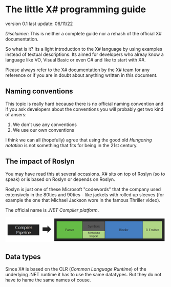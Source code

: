 ﻿# The little X# programming guide

version 0.1
last update: 06/11/22

*Disclaimer:* This is neither a complete guide nor a rehash of the official X# documentation.

So what is it? Its a light introduction to the X# language by using examples instead of textual descriptions. Its aimed for developers who alreay know a language like VO, Visual Basic or even C# and like to start with X#.

Please always refer to the X# documentation by the X# team for any reference or if you are in doubt about anything written in this document.

## Naming conventions

This topic is really hard because there is no official naming convention and if you ask developers about the conventions you will probably get two kind of ansers:

1. We don't use any conventions
2. We use our own conventions

I think we can all (hopefully) agree that using the good old _Hungaring notation_ is not something that fits for being in the 21st century.

## The impact of Roslyn

You may have read this at several occasions. X# sits on top of Roslyn (so to speak) or is based on Roslyn or depends on Roslyn.

Roslyn is just one of these Microsoft "codewords" that the company used extensively in the 80ties and 90ties - like jackets with rolled up sleeves (for example the one that Michael Jackson wore in the famous Thriller video).

The official name is *.NET Compiler platform*.

![Alt Roslyn part 1](images/Roslyn01.png "fig 1: the Compiler Pipeline")

## Data types

Since X# is based on the CLR (_Common Language Runtime_) of the underlying .NET runtime it has to use the same datatypes. But they do not have to hame the same names of couse.

